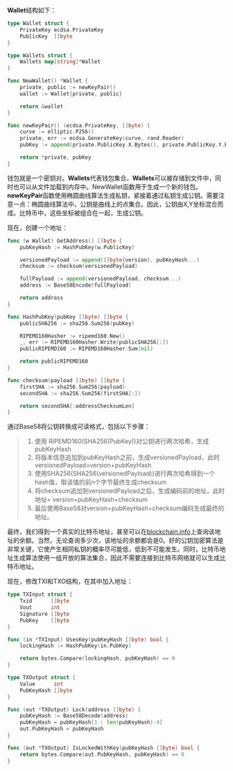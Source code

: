 **Wallet**结构如下：

```go
type Wallet struct {
    PrivateKey ecdsa.PrivateKey
    PublicKey  []byte
}

type Wallets struct {
    Wallets map[string]*Wallet
}

func NewWallet() *Wallet {
    private, public := newKeyPair()
    wallet := Wallet{private, public}

    return &wallet
}

func newKeyPair() (ecdsa.PrivateKey, []byte) {
    curve := elliptic.P256()
    private, err := ecdsa.GenerateKey(curve, rand.Reader)
    pubKey := append(private.PublicKey.X.Bytes(), private.PublicKey.Y.Bytes()...)

    return *private, pubKey
}
```

钱包就是一个密钥对。**Wallets**代表钱包集合，**Wallets**可以被存储到文件中，同时也可以从文件加载到内存中。NewWallet函数用于生成一个新的钱包。**newKeyPair**函数使用椭圆曲线算法生成私钥，紧接着通过私钥生成公钥。需要注意一点：椭圆曲线算法中，公钥是曲线上的点集合。因此，公钥由X,Y坐标混合而成。比特币中，这些坐标被组合在一起，生成公钥。

现在，创建一个地址：

```go
func (w Wallet) GetAddress() []byte {
    pubKeyHash := HashPubKey(w.PublicKey)

    versionedPayload := append([]byte{version}, pubKeyHash...)
    checksum := checksum(versionedPayload)

    fullPayload := append(versionedPayload, checksum...)
    address := Base58Encode(fullPayload)

    return address
}

func HashPubKey(pubKey []byte) []byte {
    publicSHA256 := sha256.Sum256(pubKey)

    RIPEMD160Hasher := ripemd160.New()
    _, err := RIPEMD160Hasher.Write(publicSHA256[:])
    publicRIPEMD160 := RIPEMD160Hasher.Sum(nil)

    return publicRIPEMD160
}

func checksum(payload []byte) []byte {
    firstSHA := sha256.Sum256(payload)
    secondSHA := sha256.Sum256(firstSHA[:])

    return secondSHA[:addressChecksumLen]
}
```

通过Base58将公钥转换成可读格式，包括以下步骤：

> 1. 使用 RIPEMD160\(SHA256\(PubKey\)\)对公钥进行两次哈希，生成pubKeyHash
> 2. 将版本信息追加到pubKeyHash之前，生成versionedPayload，此时versionedPayload=version+pubKeyHash
> 3. 使用SHA256\(SHA256\(versionedPayload\)\)进行两次哈希得到一个hash值，取该值的前n个字节最终生成checksum
> 4. 将checksum追加到versionedPayload之后，生成编码前的地址，此时地址= version+pubKeyHash+checksum
> 5. 最后使用Base58对version+pubKeyHash+checksum编码生成最终的地址。

最终，我们得到一个真实的比特币地址，甚至可以在[blockchain.info](https://blockchain.info/)上查询该地址的余额。当然，无论查询多少次，该地址的余额都会是0。好的公钥加密算法是非常关键，它使产生相同私钥的概率尽可能低，低到不可能发生。同时，比特币地址生成算法使用一组开放的算法集合，因此不需要连接到比特币网络就可以生成比特币地址。

现在，修改TXI和TXO结构，在其中加入地址：

```go
type TXInput struct {
	Txid      []byte
	Vout      int
	Signature []byte
	PubKey    []byte
}

func (in *TXInput) UsesKey(pubKeyHash []byte) bool {
	lockingHash := HashPubKey(in.PubKey)

	return bytes.Compare(lockingHash, pubKeyHash) == 0
}

type TXOutput struct {
	Value      int
	PubKeyHash []byte
}

func (out *TXOutput) Lock(address []byte) {
	pubKeyHash := Base58Decode(address)
	pubKeyHash = pubKeyHash[1 : len(pubKeyHash)-4]
	out.PubKeyHash = pubKeyHash
}

func (out *TXOutput) IsLockedWithKey(pubKeyHash []byte) bool {
	return bytes.Compare(out.PubKeyHash, pubKeyHash) == 0
}
```



